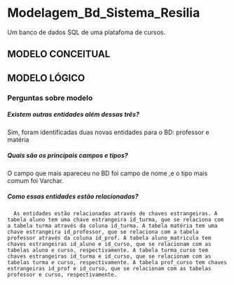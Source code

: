 # Modelagem_Bd_Sistema_Resilia


Um banco de dados SQL de uma platafoma de cursos.

## MODELO CONCEITUAL


## MODELO LÓGICO

### Perguntas sobre modelo

##### Existem outras entidades além dessas três?

   Sim, foram identificadas duas novas entidades para o BD: professor e matéria 
 
##### Quais são os principais campos e tipos?

   O campo que mais apareceu no BD foi campo de nome ,e o tipo mais comum foi Varchar.
 
##### Como essas entidades estão relacionadas?

      As entidades estão relacionadas através de chaves estrangeiras. A tabela aluno tem uma chave estrangeira id_turma, que se relaciona com a tabela turma através da coluna id_turma. A tabela matéria tem uma chave estrangeira id_professor, que se relaciona com a tabela professor através da coluna id_prof. A tabela aluno_matricula tem chaves estrangeiras id_aluno e id_curso, que se relacionam com as tabelas aluno e curso, respectivamente. A tabela turma_curso tem chaves estrangeiras id_turma e id_curso, que se relacionam com as tabelas turma e curso, respectivamente. A tabela prof_curso tem chaves estrangeiras id_prof e id_curso, que se relacionam com as tabelas professor e curso, respectivamente.


 
